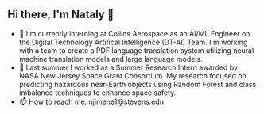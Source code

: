 ## Hi there, I'm Nataly 👋

- 🚀 I'm currently interning at Collins Aerospace as an AI/ML Engineer on the Digital Technology Artifical Intelligence (DT-AI) Team. I'm working with a team to create a PDF language translation system utilizing neural machine translation models and large language models.
- 🔭 Last summer I worked as a Summer Research Intern awarded by NASA New Jersey Space Grant Consortium. My research focused on predicting hazardous near-Earth objects using Random Forest and class imbalance techniques to enhance space safety.
- 📫 How to reach me: njimene1@stevens.edu

<!--**natalyjc/natalyjc** is a ✨ _special_ ✨ repository because its `README.md` (this file) appears on your GitHub profile.

Here are some ideas to get you started:

- 🔭 I’m currently working on ...
- 🌱 I’m currently learning ...
- 👯 I’m looking to collaborate on ...
- 🤔 I’m looking for help with ...
- 💬 Ask me about ...
- 📫 How to reach me: ...
- 😄 Pronouns: ...
- ⚡ Fun fact: ...
--!>
